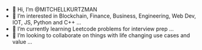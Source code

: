 - 👋 Hi, I’m @MITCHELLKURTZMAN
- 👀 I’m interested in Blockchain, Finance, Business, Engineering, Web Dev, IOT, JS, Python and C++ ...
- 🌱 I’m currently learning Leetcode problems for interview prep ...
- 💞️ I’m looking to collaborate on things with life changing use cases and  value ...

<!---
MITCHELLKURTZMAN/MITCHELLKURTZMAN is a ✨ special ✨ repository because its `README.md` (this file) appears on your GitHub profile.
You can click the Preview link to take a look at your changes.
--->
